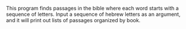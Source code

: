 This program finds passages in the bible where each word starts with a sequence of letters.
Input a sequence of hebrew letters as an argument, and it will print out lists of passages organized by book.
